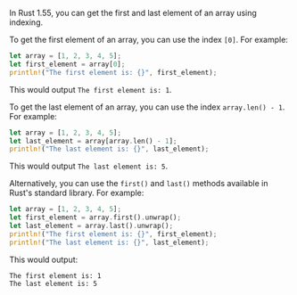 In Rust 1.55, you can get the first and last element of an array using indexing.

To get the first element of an array, you can use the index `[0]`. For example:

```rust
let array = [1, 2, 3, 4, 5];
let first_element = array[0];
println!("The first element is: {}", first_element);
```

This would output `The first element is: 1`.

To get the last element of an array, you can use the index `array.len() - 1`. For example:

```rust
let array = [1, 2, 3, 4, 5];
let last_element = array[array.len() - 1];
println!("The last element is: {}", last_element);
```

This would output `The last element is: 5`.

Alternatively, you can use the `first()` and `last()` methods available in Rust's standard library. For example:

```rust
let array = [1, 2, 3, 4, 5];
let first_element = array.first().unwrap();
let last_element = array.last().unwrap();
println!("The first element is: {}", first_element);
println!("The last element is: {}", last_element);
```

This would output:

```
The first element is: 1
The last element is: 5
```